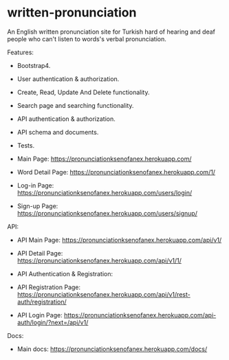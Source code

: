 # written-pronunciation
An English written pronunciation site for Turkish hard of hearing and deaf people who can't listen to words's verbal pronunciation.

Features: 

- Bootstrap4.
- User authentication & authorization.
- Create, Read, Update And Delete functionality.
- Search page and searching functionality.
- API authentication & authorization.
- API schema and documents.
- Tests.


- Main Page: https://pronunciationksenofanex.herokuapp.com/

- Word Detail Page: https://pronunciationksenofanex.herokuapp.com/1/

- Log-in Page: https://pronunciationksenofanex.herokuapp.com/users/login/

- Sign-up Page: https://pronunciationksenofanex.herokuapp.com/users/signup/



API:

- API Main Page: https://pronunciationksenofanex.herokuapp.com/api/v1/

- API Detail Page: https://pronunciationksenofanex.herokuapp.com/api/v1/1/

- API Authentication & Registration:

- API Registration Page: https://pronunciationksenofanex.herokuapp.com/api/v1/rest-auth/registration/

- API Login Page: https://pronunciationksenofanex.herokuapp.com/api-auth/login/?next=/api/v1/

Docs:

- Main docs: https://pronunciationksenofanex.herokuapp.com/docs/
